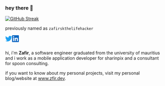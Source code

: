 ### hey there 👋

[![GitHub Streak](https://streak-stats.demolab.com/?user=zfir)](https://git.io/streak-stats)

previously named as `zafirskthelifehacker`

<a href="https://twitter.com/zafirsk_">
  <img align="left" alt="Zafir's Twitter" width="22px" src="https://raw.githubusercontent.com/zafirskthelifehacker/zafirskthelifehacker/main/assets/twitter.svg" />
</a>
<a href="https://www.linkedin.com/in/zfir/">
  <img align="left" alt="Zafir's Linkedin" width="22px" src="https://raw.githubusercontent.com/zafirskthelifehacker/zafirskthelifehacker/main/assets/linkedin.svg" />
</a>

<br>
<br>

hi, i'm <b>Zafir</b>, a software engineer graduated from the university of mauritius and i work as a mobile application developer for sharinpix and a consultant for spoon consulting.

if you want to know about my personal projects, visit my personal blog/website at <a href="https://www.zfir.dev/">www.zfir.dev</a>.
